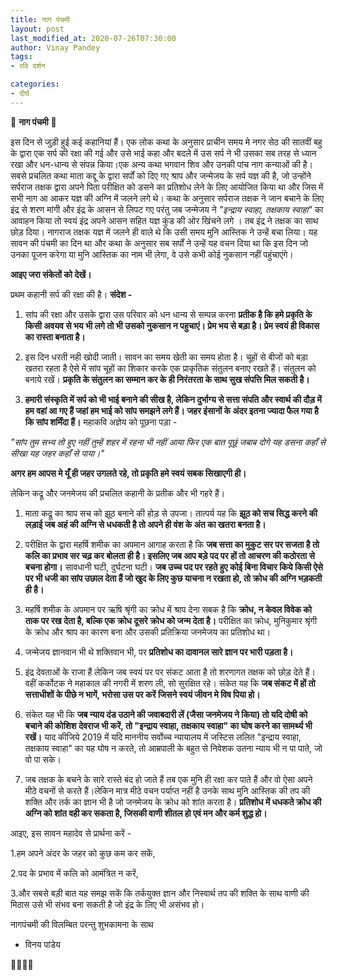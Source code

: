 ```yaml
---
title: नाग पंचमी
layout: post
last_modified_at: 2020-07-26T07:30:00
author: Vinay Pandey
tags:
- रवि दर्शन

categories:
- दीर्घ
---
```

🙏 **नाग पंचमी** 🙏

इस दिन से जुड़ी हुई कई कहानियां हैं। एक लोक कथा के अनुसार प्राचीन समय मे नगर सेठ की सातवीं बहु के द्वारा एक सर्प की रक्षा की गई और उसे भाई कहा और बदले में उस सर्प ने भी  उसका सब तरह से ध्यान रखा और धन-धान्य से संपन्न किया।एक अन्य कथा भगवान शिव और उनकी पांच नाग कन्याओं की है। सबसे प्रचलित कथा माता कद्दू के द्वारा सर्पों को दिए गए श्राप और  जन्मेजय के सर्प यज्ञ की है, जो उन्होंने सर्पराज तक्षक द्वारा अपने पिता परीक्षित को डसने का प्रतिशोध लेने के लिए आयोजित किया था और जिस में सभी नाग आ आकर यज्ञ की अग्नि में जलने लगे थे। कथा के अनुसार सर्पराज तक्षक ने जान बचाने के लिए इंद्र से शरण मांगी और इंद्र के आसन से लिपट गए परंतु जब जन्मेजय  ने *"इन्द्राय स्वाहा, तक्षकाय स्वाहा"* का आवाहन किया तो स्वयं इंद्र अपने आसन सहित यज्ञ कुंड की ओर खिंचने लगे । तब इंद्र ने तक्षक का साथ छोड़ दिया। नागराज तक्षक यज्ञ में जलने ही वाले थे कि उसी समय मुनि आस्तिक ने उन्हें बचा लिया। यह सावन की पंचमी का दिन था और कथा के अनुसार सब सर्पों ने उन्हें यह वचन दिया था कि इस दिन जो उनका पूजन करेगा या मुनि आस्तिक का नाम भी लेगा, वे उसे कभी कोई नुकसान नहीं पहुंचाएंगे।

**आइए जरा संकेतों को देखें।**

प्रथम कहानी सर्प की रक्षा की है।
**संदेश -**
1.  सांप की रक्षा और उसके द्वारा उस परिवार को धन धान्य से सम्पन्न करना **प्रतीक है कि हमे प्रकृति के किसी अवयव से भय भी लगे तो भी उसको नुकसान न पहुचाएं। प्रेम भय से बड़ा है। प्रेम स्वयं ही विकास का रास्ता बनाता है।**
 
2. इस दिन धरती नही खोदी जाती। सावन का समय खेती का समय होता है। चूहों से बीजों को बड़ा खतरा रहता है ऐसे में सांप चूहों का शिकार करके एक प्राकृतिक संतुलन बनाए रखते हैं। संतुलन को बनाये रखें। **प्रकृति के संतुलन का सम्मान कर के ही निरंतरता के साथ सुख संपत्ति मिल सकती है।**

3. **हमारी संस्कृति में सर्प को भी भाई बनाने की सीख है, लेकिन दुर्भाग्य से सत्ता संपति और स्वार्थ की दौड़ में हम वहां आ गए हैं जहां हम भाई को सांप समझने लगे हैं। जहर इंसानों के अंदर इतना ज्यादा फैल गया है कि सांप शर्मिंदा हैं।** 
महाकवि अज्ञेय को पूछना पड़ा -
  
*"सांप*
*तुम सभ्य तो हुए नहीं*
*तुम्हें शहर में रहना भी नहीं आया*
*फिर एक बात पूछूं*
*जबाब दोगे*
*यह डसना कहाँ से सीखा*
*यह जहर कहाँ से पाया।"*

**अगर हम आपस मे यूँ ही जहर उगलते रहे, तो प्रकृति हमे स्वयं सबक सिखाएगी ही।**

लेकिन कद्रू और जनमेजय की प्रचलित कहानी के प्रतीक और भी गहरे हैं। 

1. माता कद्रू का श्राप सच को झूठ बनाने की होड़ से उपजा।  तात्पर्य यह कि **झूठ को सच सिद्ध करने की लड़ाई जब अहं की अग्नि से धधकती है तो अपने ही वंश के अंत का खतरा बनता है।**

2. परीक्षित के द्वारा महर्षि शमीक का अपमान आगाह करता है कि **जब सत्ता का मुकुट सर पर सजता है तो कलि का प्रभाव सर चढ़ कर बोलता ही है। इसलिए जब आप बड़े पद पर हों तो आचरण की  कठोरता से बचना होगा।** सावधानी घटी, दुर्घटना घटी। **जब उच्च पद पर रहते हुए कोई बिना विचार किये किसी ऐसे पर भी धजी का सांप उछाल देता हैं जो खुद के लिए कुछ याचना न रखता हो, तो क्रोध की अग्नि भड़कती ही है।**

3. महर्षि शमीक के अपमान पर ऋषि श्रृंगी का क्रोध में श्राप देना सबक है कि **क्रोध, न केवल विवेक को ताक पर रख देता है, बल्कि एक क्रोध दूसरे क्रोध को जन्म देता है।** परीक्षित का क्रोध, मुनिकुमार श्रृंगी के क्रोध और श्राप का कारण बना और उसकी प्रतिक्रिया जनमेजय का प्रतिशोध था। 

4. जन्मेजय ज्ञानवान भी थे शक्तिवान भी, पर **प्रतिशोध का दावानल सारे ज्ञान पर भारी पड़ता है।** 

5. इंद्र देवताओं के राजा हैं लेकिन जब स्वयं पर पर संकट आता है तो शरणागत तक्षक को छोड़ देते हैं। वहीं कर्कोटक ने महाकाल की नगरी में शरण ली, सो सुरक्षित रहे। संकेत यह कि **जब संकट में हों तो सत्ताधीशों के पीछे न भागें, भरोसा उस पर करें जिसने स्वयं जीवन मे विष पिया हो।**

6. संकेत यह भी कि **जब न्याय दंड उठाने की जवाबदारी लें (जैसा जनमेजय ने किया) तो यदि दोषी को बचाने की कोशिश देवराज भी करें, तो "इन्द्राय स्वाहा, तक्षकाय स्वाहा" का घोष करने का सामर्थ्य भी रखें।** याद कीजिये 2019 में यदि माननीय सर्वोच्च न्यायालय में जस्टिस ललित "इन्द्राय स्वाहा, तक्षकाय स्वाहा" का यह घोष न करते, तो आम्रपाली के बहुत से निवेशक उतना न्याय भी न पा पाते, जो वो पा सके। 

7. जब तक्षक के बचने के सारे रास्ते बंद हो जाते हैं तब एक मुनि ही रक्षा कर पाते हैं और वो ऐसा अपने मीठे वचनों से करते हैं।लेकिन मात्र मीठे वचन  पर्याप्त नहीं है उनके साथ मुनि आस्तिक की तप की शक्ति और तर्क का ज्ञान भी है जो जनमेजय के क्रोध को शांत करता है। **प्रतिशोध में धधकते क्रोध की अग्नि को शांत वही कर सकता है, जिसकी वाणी शीतल हो एवं मन और कर्म शुद्ध हो।**

 आइए, इस सावन महादेव से प्रार्थना करें  -

1.हम अपने अंदर के जहर को कुछ कम कर सकें,

2.पद के प्रभाव में कलि को आमंत्रित न करें,

3.और सबसे बड़ी बात यह समझ सकें कि तर्कयुक्त ज्ञान और निस्वार्थ तप की शक्ति के साथ वाणी की मिठास उसे भी संभव बना सकती है जो इंद्र के लिए भी असंभव हो।

नागपंचमी की विलम्बित परन्तु शुभकामना के साथ 

- विनय पांडेय

🙏🌷🌷🙏


